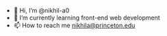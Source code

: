 - 👋 Hi, I’m @nikhil-a0
- 🌱 I’m currently learning front-end web development
- 📫 How to reach me nikhila@princeton.edu

<!---
nikhil-a0/nikhil-a0 is a ✨ special ✨ repository because its `README.md` (this file) appears on your GitHub profile.
You can click the Preview link to take a look at your changes.
--->
